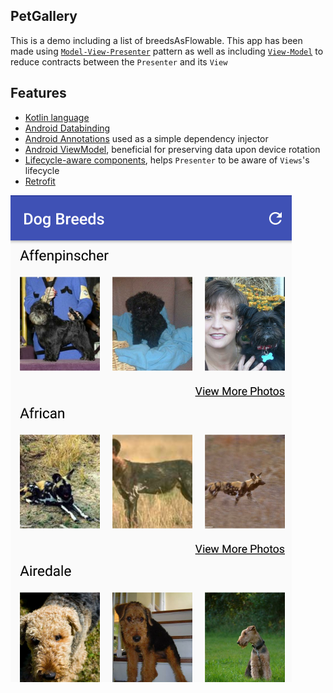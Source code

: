 ## PetGallery

This is a demo including a list of breedsAsFlowable. This app has been made using [`Model-View-Presenter`](https://en.wikipedia.org/wiki/Model%E2%80%93view%E2%80%93presenter) pattern as well as including [`View-Model`](https://en.wikipedia.org/wiki/Model%E2%80%93view%E2%80%93viewmodel) to reduce contracts between the `Presenter` and its `View`

## Features
* [Kotlin language](https://kotlinlang.org/)
* [Android Databinding](https://developer.android.com/topic/libraries/data-binding/index.html)
* [Android Annotations](http://androidannotations.org/) used as a simple dependency injector
* [Android ViewModel](https://developer.android.com/topic/libraries/architecture/viewmodel.html), beneficial for preserving data upon device rotation
* [Lifecycle-aware components](https://developer.android.com/topic/libraries/architecture/lifecycle.html), helps `Presenter` to be aware of `Views`'s lifecycle
* [Retrofit](https://square.github.io/retrofit/)


![alt text](/art/pet_gallery_screenshot.png)
